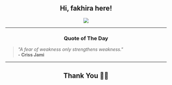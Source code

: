 <h2 align="center"> Hi, fakhira here!</h2>

<p align="center">
<a href="https://github.com/fakhiralkda" alt="github streak"><img src="https://dvst-streak.herokuapp.com/?user=fakhiralkda&theme=tokyonight&fire=DD472C"></a>
</p>

<hr>
<h3 align="center">Quote of The Day</h3>
<p align="center">
<blockquote>
<i>"A fear of weakness only strengthens weakness."</i>
<br>
<b>- Criss Jami</b>
</blockquote>
</p>


<hr>
<h2 align="center">Thank You 🙏🏼</h2>
